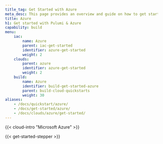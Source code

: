 ```yaml
---
title_tag: Get Started with Azure
meta_desc: This page provides an overview and guide on how to get started with Azure.
title: Azure
h1: Get started with Pulumi & Azure
capability: build
menu:
    iac:
        name: Azure
        parent: iac-get-started
        identifier: azure-get-started
        weight: 2
    clouds:
        parent: azure
        identifier: azure-get-started
        weight: 2
    build:
        name: Azure
        identifier: build-get-started-azure
        parent: build-cloud-quickstarts
        weight: 30
aliases:
    - /docs/quickstart/azure/
    - /docs/get-started/azure/
    - /docs/clouds/azure/get-started/
---
```


{{< cloud-intro "Microsoft Azure" >}}

{{< get-started-stepper >}}
